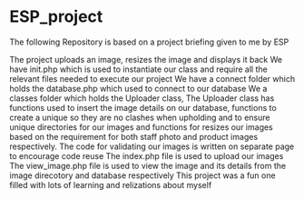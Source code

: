 # ESP_project

The following Repository is based on a project briefing given to me by ESP

The project uploads an image, resizes the image and displays it back
We have init.php which is used to instantiate our class and require all the relevant files needed to execute our project
We have a connect folder which holds the database.php which used to connect to our database
We a classes folder which holds the Uploader class,
The Uploader class has functions used to insert the image details on our database, functions to create a unique so they are no clashes when upholding and to ensure unique directories for our images and functions for resizes our images based on the requirement for both staff photo and product images respectively.
The code for validating our images is written on separate page to encourage code reuse
The index.php file is used to upload our images
The view_image.php file is used to view the image and its details from the image direcotory and database respectively
This project was a fun one filled with lots of learning and relizations about myself
